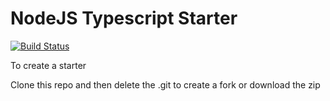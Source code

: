 # NodeJS Typescript Starter

[![Build Status](https://github.com/ckir/ts_template/actions/workflows/<workflow_file>.yml/badge.svg)](https://github.com/ckir/ts_template/actions)

To create a starter

Clone this repo and then delete the .git to create a fork
or download the zip

<!-- Before copying this remember:

shopt -s dotglob # To copy hidden files
cp -r ...        # To copy subfolders
rm -Rf .git      # To make the copy standalone

or copy ts_template
from template_internals to ~/.local/bin/ for convinience
 -->

